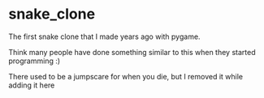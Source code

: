 # snake_clone
The first snake clone that I made years ago with pygame.

Think many people have done something similar to this when they started programming :)

There used to be a jumpscare for when you die, but I removed it while adding it here
